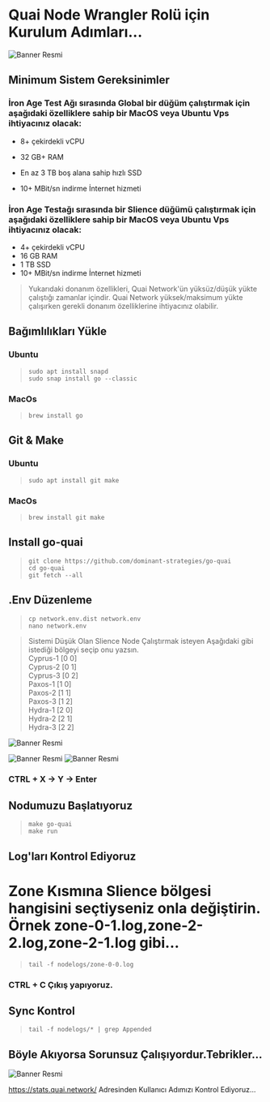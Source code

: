 # Quai Node Wrangler Rolü için Kurulum Adımları...

![Banner Resmi](https://i.hizliresim.com/1ki58xs.png)

## Minimum Sistem Gereksinimler

### İron Age Test Ağı sırasında Global bir düğüm çalıştırmak için aşağıdaki özelliklere sahip bir MacOS veya Ubuntu Vps ihtiyacınız olacak:

* 8+ çekirdekli vCPU
- 32 GB+ RAM
+ En az 3 TB boş alana sahip hızlı SSD
* 10+ MBit/sn indirme İnternet hizmeti
  
### İron Age Testağı sırasında bir Slience düğümü çalıştırmak için aşağıdaki özelliklere sahip bir MacOS veya Ubuntu Vps ihtiyacınız olacak:

* 4+ çekirdekli vCPU
* 16 GB RAM
* 1 TB SSD
* 10+ MBit/sn indirme İnternet hizmeti

> Yukarıdaki donanım özellikleri, Quai Network'ün yüksüz/düşük yükte çalıştığı zamanlar içindir. Quai Network yüksek/maksimum yükte çalışırken gerekli donanım özelliklerine ihtiyacınız olabilir.

## Bağımlılıkları Yükle

### Ubuntu
>
> `sudo apt install snapd` </br>
> `sudo snap install go --classic`
>
### MacOs
> `brew install go`

## Git & Make

### Ubuntu 
> `sudo apt install git make` </br>

### MacOs
> `brew install git make` 

## Install go-quai
> `git clone https://github.com/dominant-strategies/go-quai`  </br>
> `cd go-quai`  </br>
> `git fetch --all`

## .Env Düzenleme

> `cp network.env.dist network.env` </br>
> `nano network.env`

> Sistemi Düşük Olan Slience Node Çalıştırmak isteyen Aşağıdaki gibi istediği bölgeyi seçip onu yazsın. </br>
> Cyprus-1	[0 0]	</br>
> Cyprus-2	[0 1]	</br>
> Cyprus-3	[0 2]	</br>
> Paxos-1	[1 0]	</br>
> Paxos-2	[1 1]	</br>
> Paxos-3	[1 2]	</br>
> Hydra-1	[2 0]	</br>
> Hydra-2	[2 1]	</br>
> Hydra-3	[2 2] </br>

![Banner Resmi](https://i.hizliresim.com/krevh4a.jpg) 

![Banner Resmi](https://i.hizliresim.com/bq7m2zz.jpg)
![Banner Resmi](https://i.hizliresim.com/avrjqmk.jpg)

### CTRL + X -> Y -> Enter

## Nodumuzu Başlatıyoruz

> `make go-quai` </br>
> `make run`

## Log'ları Kontrol Ediyoruz

# Zone Kısmına Slience bölgesi hangisini seçtiyseniz onla değiştirin. Örnek zone-0-1.log,zone-2-2.log,zone-2-1.log gibi...
> `tail -f nodelogs/zone-0-0.log`

### CTRL + C Çıkış yapıyoruz.

## Sync Kontrol

> `tail -f nodelogs/* | grep Appended` </br>

## Böyle Akıyorsa Sorunsuz Çalışıyordur.Tebrikler...
![Banner Resmi](https://i.hizliresim.com/cw1jegq.jpg)

https://stats.quai.network/ Adresinden Kullanıcı Adımızı Kontrol Ediyoruz...





